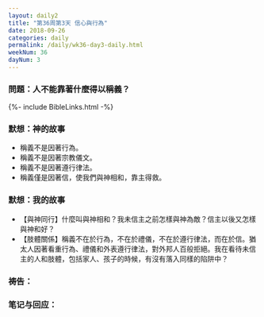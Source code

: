 ```yaml
---
layout: daily2
title: "第36周第3天 信心與行為"
date: 2018-09-26
categories: daily
permalink: /daily/wk36-day3-daily.html
weekNum: 36
dayNum: 3
---
```


### 問題：人不能靠著什麼得以稱義？

{%- include BibleLinks.html -%}

### 默想：神的故事 
+ 稱義不是因著行為。
+ 稱義不是因著宗教儀文。
+ 稱義不是因著遵行律法。
+ 稱義僅是因著信，使我們與神相和，靠主得救。

### 默想：我的故事
+ 【與神同行】什麼叫與神相和？我未信主之前怎樣與神為敵？信主以後又怎樣與神和好？
+ 【肢體關係】稱義不在於行為，不在於禮儀，不在於遵行律法，而在於信。猶太人因著看重行為、禮儀和外表遵行律法，對外邦人百般拒絕。我在看待未信主的人和肢體，包括家人、孩子的時候，有沒有落入同樣的陷阱中？

### 祷告：

### 笔记与回应：
